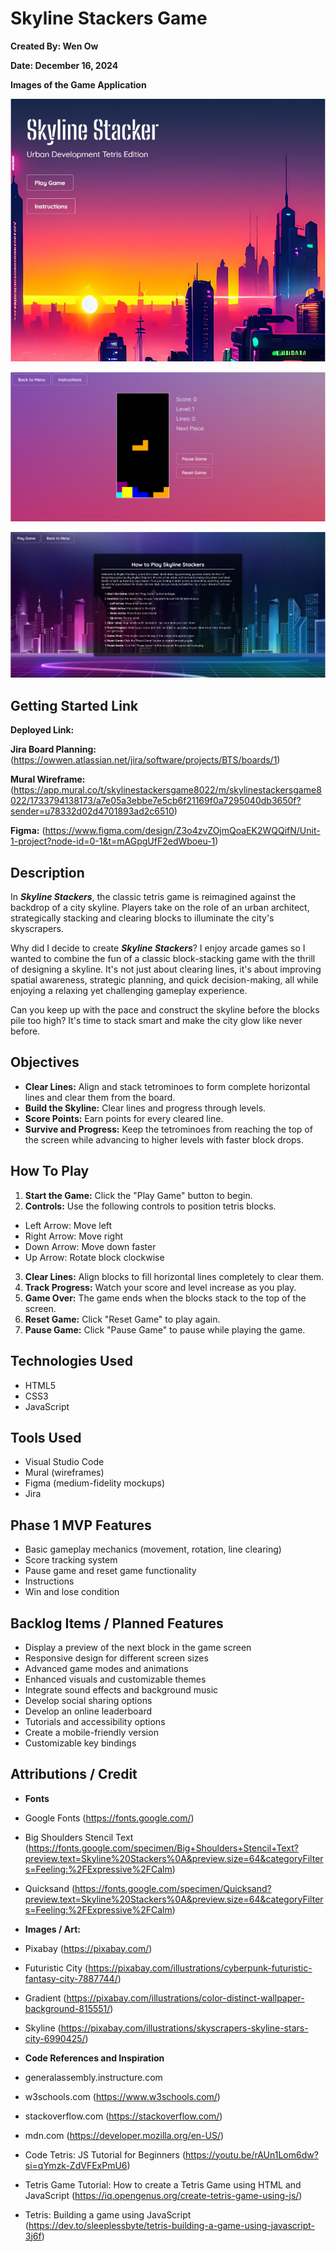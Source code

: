# Skyline Stackers Game

**Created By: Wen Ow**

**Date: December 16, 2024**

**Images of the Game Application**

![Snapshot of the Skyline Stackers Main Menu](/images/Screenshot%20For%20Markdown.jpg)

![Snapshot of the Game Screen](/images/Screenshot%20For%20Markdown%20of%20Game.jpg)

![Snapshot of the Instructions Screen](/images/Screenshot%20of%20Instructions.jpg)

## Getting Started Link

**Deployed Link:**

**Jira Board Planning:** (https://owwen.atlassian.net/jira/software/projects/BTS/boards/1)

**Mural Wireframe:** (https://app.mural.co/t/skylinestackersgame8022/m/skylinestackersgame8022/1733794138173/a7e05a3ebbe7e5cb6f21169f0a7295040db3650f?sender=u78332d02d4701893ad2c6510)

**Figma:** (https://www.figma.com/design/Z3o4zvZOjmQoaEK2WQQifN/Unit-1-project?node-id=0-1&t=mAGpgUfF2edWboeu-1)

## Description

In **_Skyline Stackers_**, the classic tetris game is reimagined against the backdrop of a city skyline. Players take on the role of an urban architect, strategically stacking and clearing blocks to illuminate the city's skyscrapers.

Why did I decide to create **_Skyline Stackers_**? I enjoy arcade games so I wanted to combine the fun of a classic block-stacking game with the thrill of designing a skyline. It's not just about clearing lines, it's about improving spatial awareness, strategic planning, and quick decision-making, all while enjoying a relaxing yet challenging gameplay experience.

Can you keep up with the pace and construct the skyline before the blocks pile too high? It's time to stack smart and make the city glow like never before.

## Objectives

- **Clear Lines:** Align and stack tetrominoes to form complete horizontal lines and clear them from the board.
- **Build the Skyline:** Clear lines and progress through levels.
- **Score Points:** Earn points for every cleared line.
- **Survive and Progress:** Keep the tetrominoes from reaching the top of the screen while advancing to higher levels with faster block drops.

## How To Play

1. **Start the Game:** Click the "Play Game" button to begin.
2. **Controls:** Use the following controls to position tetris blocks.

- Left Arrow: Move left
- Right Arrow: Move right
- Down Arrow: Move down faster
- Up Arrow: Rotate block clockwise

3. **Clear Lines:** Align blocks to fill horizontal lines completely to clear them.
4. **Track Progress:** Watch your score and level increase as you play.
5. **Game Over:** The game ends when the blocks stack to the top of the screen.
6. **Reset Game:** Click "Reset Game" to play again.
7. **Pause Game:** Click "Pause Game" to pause while playing the game.

## Technologies Used

- HTML5
- CSS3
- JavaScript

## Tools Used

- Visual Studio Code
- Mural (wireframes)
- Figma (medium-fidelity mockups)
- Jira

## Phase 1 MVP Features

- Basic gameplay mechanics (movement, rotation, line clearing)
- Score tracking system
- Pause game and reset game functionality
- Instructions
- Win and lose condition

## Backlog Items / Planned Features

- Display a preview of the next block in the game screen
- Responsive design for different screen sizes
- Advanced game modes and animations
- Enhanced visuals and customizable themes
- Integrate sound effects and background music
- Develop social sharing options
- Develop an online leaderboard
- Tutorials and accessibility options
- Create a mobile-friendly version
- Customizable key bindings

## Attributions / Credit

- **Fonts**

- Google Fonts (https://fonts.google.com/)
- Big Shoulders Stencil Text (https://fonts.google.com/specimen/Big+Shoulders+Stencil+Text?preview.text=Skyline%20Stackers%0A&preview.size=64&categoryFilters=Feeling:%2FExpressive%2FCalm)
- Quicksand (https://fonts.google.com/specimen/Quicksand?preview.text=Skyline%20Stackers%0A&preview.size=64&categoryFilters=Feeling:%2FExpressive%2FCalm)

- **Images / Art:**

- Pixabay (https://pixabay.com/)
- Futuristic City (https://pixabay.com/illustrations/cyberpunk-futuristic-fantasy-city-7887744/)
- Gradient (https://pixabay.com/illustrations/color-distinct-wallpaper-background-815551/)
- Skyline (https://pixabay.com/illustrations/skyscrapers-skyline-stars-city-6990425/)

- **Code References and Inspiration**

- generalassembly.instructure.com
- w3schools.com (https://www.w3schools.com/)
- stackoverflow.com (https://stackoverflow.com/)
- mdn.com (https://developer.mozilla.org/en-US/)
- Code Tetris: JS Tutorial for Beginners (https://youtu.be/rAUn1Lom6dw?si=qYmzk-ZdVFExPmU6)
- Tetris Game Tutorial: How to create a Tetris Game using HTML and JavaScript (https://iq.opengenus.org/create-tetris-game-using-js/)
- Tetris: Building a game using JavaScript (https://dev.to/sleeplessbyte/tetris-building-a-game-using-javascript-3j6f)
